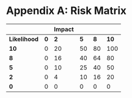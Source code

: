 # Appendix A: Risk Matrix

|               |       | Impact |        |       |        |
|-----          | ----- | ----- | ---     | ---   | ---    |
|**Likelihood** | **0** | **2** |  **5**  | **8** | **10** |
| **10**        | 0     | 20    | 50      | 80    | 100    |
| **8**         | 0     | 16    | 40      | 64    | 80    |
| **5**         | 0     | 10    | 25      | 40    | 50    |
| **2**         | 0     | 4     | 10      | 16    | 20    |
| **0**         | 0     | 0     | 0       | 0     |  0    |

